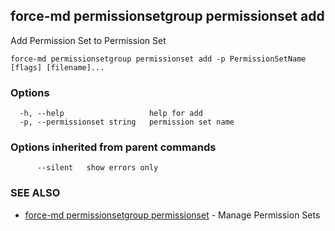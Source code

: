 ## force-md permissionsetgroup permissionset add

Add Permission Set to Permission Set

```
force-md permissionsetgroup permissionset add -p PermissionSetName [flags] [filename]...
```

### Options

```
  -h, --help                   help for add
  -p, --permissionset string   permission set name
```

### Options inherited from parent commands

```
      --silent   show errors only
```

### SEE ALSO

* [force-md permissionsetgroup permissionset](force-md_permissionsetgroup_permissionset.md)	 - Manage Permission Sets

